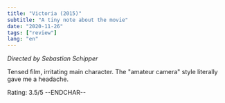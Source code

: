 ```yaml
---
title: "Victoria (2015)"
subtitle: "A tiny note about the movie"
date: "2020-11-26"
tags: ["review"]
lang: "en"
---
```


_Directed by Sebastian Schipper_

Tensed film, irritating main character. The "amateur camera" style literally gave me a headache.

Rating: 3.5/5 --ENDCHAR--
